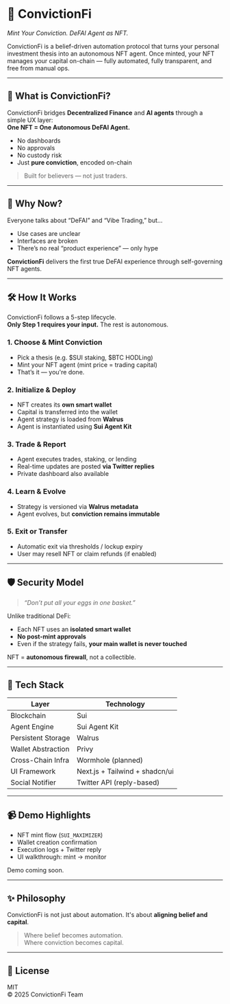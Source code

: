 # 🧠 ConvictionFi

_Mint Your Conviction. DeFAI Agent as NFT._

ConvictionFi is a belief-driven automation protocol that turns your personal investment thesis into an autonomous NFT agent. Once minted, your NFT manages your capital on-chain — fully automated, fully transparent, and free from manual ops.

---

## 🚀 What is ConvictionFi?

ConvictionFi bridges **Decentralized Finance** and **AI agents** through a simple UX layer:  
**One NFT = One Autonomous DeFAI Agent.**

- No dashboards
- No approvals
- No custody risk
- Just **pure conviction**, encoded on-chain

> Built for believers — not just traders.

---

## 🧩 Why Now?

Everyone talks about “DeFAI” and “Vibe Trading,” but...

- Use cases are unclear
- Interfaces are broken
- There’s no real “product experience” — only hype

**ConvictionFi** delivers the first true DeFAI experience through self-governing NFT agents.

---

## 🛠️ How It Works

ConvictionFi follows a 5-step lifecycle.  
**Only Step 1 requires your input.** The rest is autonomous.

### 1. Choose & Mint Conviction

- Pick a thesis (e.g. \$SUI staking, \$BTC HODLing)
- Mint your NFT agent (mint price = trading capital)
- That’s it — you're done.

### 2. Initialize & Deploy

- NFT creates its **own smart wallet**
- Capital is transferred into the wallet
- Agent strategy is loaded from **Walrus**
- Agent is instantiated using **Sui Agent Kit**

### 3. Trade & Report

- Agent executes trades, staking, or lending
- Real-time updates are posted **via Twitter replies**
- Private dashboard also available

### 4. Learn & Evolve

- Strategy is versioned via **Walrus metadata**
- Agent evolves, but **conviction remains immutable**

### 5. Exit or Transfer

- Automatic exit via thresholds / lockup expiry
- User may resell NFT or claim refunds (if enabled)

---

## 🛡️ Security Model

> _“Don’t put all your eggs in one basket.”_

Unlike traditional DeFi:

- Each NFT uses an **isolated smart wallet**
- **No post-mint approvals**
- Even if the strategy fails, **your main wallet is never touched**

NFT = **autonomous firewall**, not a collectible.

---

## 🔧 Tech Stack

| Layer              | Technology                     |
| ------------------ | ------------------------------ |
| Blockchain         | Sui                            |
| Agent Engine       | Sui Agent Kit                  |
| Persistent Storage | Walrus                         |
| Wallet Abstraction | Privy                          |
| Cross-Chain Infra  | Wormhole (planned)             |
| UI Framework       | Next.js + Tailwind + shadcn/ui |
| Social Notifier    | Twitter API (reply-based)      |

---

## 📹 Demo Highlights

- NFT mint flow (`SUI_MAXIMIZER`)
- Wallet creation confirmation
- Execution logs + Twitter reply
- UI walkthrough: mint → monitor

Demo coming soon.

---

## ✨ Philosophy

ConvictionFi is not just about automation. It's about **aligning belief and capital**.

> Where belief becomes automation.  
> Where conviction becomes capital.

---

## 📄 License

MIT  
© 2025 ConvictionFi Team
